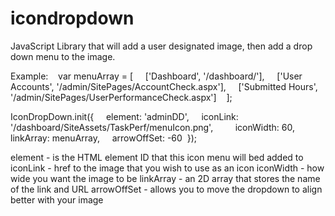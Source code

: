 # icondropdown
JavaScript Library that will add a user designated image, then add a drop down menu to the image. 

Example:
   var menuArray = [    
      ['Dashboard', '/dashboard/'],    
      ['User Accounts', '/admin/SitePages/AccountCheck.aspx'],    
      ['Submitted Hours', '/admin/SitePages/UserPerformanceCheck.aspx']   
   ];      
   
   IconDropDown.init({    
      element: 'adminDD',    
      iconLink: '/dashboard/SiteAssets/TaskPerf/menuIcon.png',   
      iconWidth: 60, 
      linkArray: menuArray,    
      arrowOffSet: -60 
  });
  
  
  element - is the HTML element ID that this icon menu will bed added to
  iconLink - href to the image that you wish to use as an icon
  iconWidth - how wide you want the image to be
  linkArray - an 2D array that stores the name of the link and URL
  arrowOffSet - allows you to move the dropdown to align better with your image
